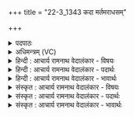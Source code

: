 +++
title = "22-3_1343 कदा मर्तमराधसम्"

+++
<details><summary>पदपाठः</summary>

क꣣दा꣢। म꣡र्त꣢꣯म्। अ꣣राध꣡स꣢म्। अ꣣। राध꣡स꣢म्। प꣣दा꣢। क्षु꣡म्प꣢꣯म्। इ꣡व। स्फुरत्। कदा꣢। नः꣣। शुश्रवत्। गि꣡रः꣢꣯। इ꣡न्द्रः꣢꣯। अ꣣ङ्ग꣢। १३४३।
</details>

<details><summary>अधिमन्त्रम् (VC)</summary>

- इन्द्रः
- गोतमो राहूगणः
- उष्णिक्
- ऋषभः
</details>

<details><summary>हिन्दी : आचार्य रामनाथ वेदालंकार - विषयः</summary>

आगे फिर वही विषय है।
</details>

<details><summary>हिन्दी : आचार्य रामनाथ वेदालंकार - पदार्थः</summary>

पदार्थान्वय -  (अङ्ग) हे भद्र ! (इन्द्रः) वीर परमेश्वर वा वीर राजा आप (कदा) कब (अराधसम्) समाज-सेवा न करनेवाले स्वार्थपरायण (मर्तम्) मनुष्य को (पदा) पैर से (क्षुम्पम् इव) खुम्भ के समान (स्फुरत्) विचलित कर दोगे, (कदा) कब (नः) हमें (गिरः) अपनी सन्देश-वाणियाँ (शुश्रवत्) सुनाओगे ॥३॥ यहाँ उपमालङ्कार है ॥३॥
</details>

<details><summary>हिन्दी : आचार्य रामनाथ वेदालंकार - भावार्थः</summary>

भावार्थ -  परमात्मा के समान राजा भी दुष्टों को दण्डित करे और सज्जनों की वाणियाँ सुने तथा अपनी रमणीय,उपदेशप्रद वाणियाँ उन्हें सुनाये ॥३॥
</details>

<details><summary>संस्कृत : आचार्य रामनाथ वेदालंकार - विषयः</summary>

अथ पुनरपि स एव विषयो वर्ण्यते।
</details>

<details><summary>संस्कृत : आचार्य रामनाथ वेदालंकार - पदार्थः</summary>

पदार्थान्वय -  (अङ्ग) हे भद्र ! (इन्द्रः) वीरः परमेश्वरो वीरो नृपतिर्वा भवान् (कदा) कस्मिन् काले (अराधसम्) समाजसेवामकुर्वाणम् (मर्तम्) मनुष्यम् (पदा) पादेन (क्षुम्पम्२ इव) अहिच्छत्रकम् इव (स्फुरत्) विचालयिष्यति। [स्फुरति हन्तिकर्मा। निघं० २।१९।, लेटि रूपम्।] (कदा) कस्मिन् काले, (नः) अस्मान् (गिरः) स्वकीयाः सन्देशवाचः (शुश्रवत्) श्रावयिष्यति। [शृणोतेर्णिचि लुङि रूपम्। अडागमाभावश्छान्दसः] ॥३॥३ यास्कमुनिरिमं मन्त्रमेवं व्याचष्टे—[क्षुम्पमहिच्छत्रकं भवति यत् क्षुभ्यते। कदा मर्तमनाराधयन्तं पादेन क्षुम्पमिवावस्फुरिष्यति। कदा नः श्रोष्यति गिर इन्द्रो अङ्ग। अङ्गेति क्षिप्रनाम। निरु० ५।१७।] ॥ अत्रोपमालङ्कारः ॥३॥
</details>

<details><summary>संस्कृत : आचार्य रामनाथ वेदालंकार - भावार्थः</summary>

भावार्थ -  परमात्मवन्नृपतिरपि दुष्टान् दण्डयेत् सज्जनानां च वाचः शुणृयात् स्वकीयाश्च रमणीया उपदेशप्रदा वाचस्तान् श्रावयेत् ॥३॥
</details>